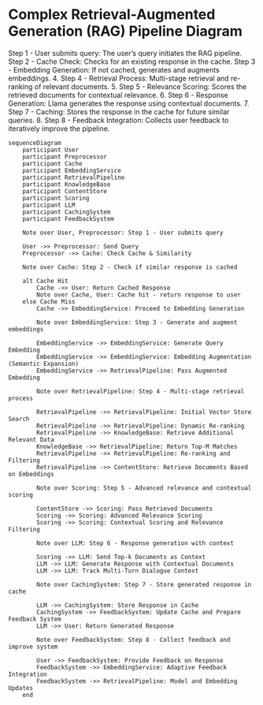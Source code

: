 # Complex Retrieval-Augmented Generation (RAG) Pipeline Diagram

Step 1 - User submits query: The user’s query initiates the RAG pipeline.
Step 2 - Cache Check: Checks for an existing response in the cache.
Step 3 - Embedding Generation: If not cached, generates and augments embeddings.
	4.	Step 4 - Retrieval Process: Multi-stage retrieval and re-ranking of relevant documents.
	5.	Step 5 - Relevance Scoring: Scores the retrieved documents for contextual relevance.
	6.	Step 6 - Response Generation: Llama generates the response using contextual documents.
	7.	Step 7 - Caching: Stores the response in the cache for future similar queries.
	8.	Step 8 - Feedback Integration: Collects user feedback to iteratively improve the pipeline.

```mermaid
sequenceDiagram
    participant User
    participant Preprocessor
    participant Cache
    participant EmbeddingService
    participant RetrievalPipeline
    participant KnowledgeBase
    participant ContentStore
    participant Scoring
    participant LLM
    participant CachingSystem
    participant FeedbackSystem

    Note over User, Preprocessor: Step 1 - User submits query

    User ->> Preprocessor: Send Query
    Preprocessor ->> Cache: Check Cache & Similarity

    Note over Cache: Step 2 - Check if similar response is cached

    alt Cache Hit
        Cache ->> User: Return Cached Response
        Note over Cache, User: Cache hit - return response to user
    else Cache Miss
        Cache ->> EmbeddingService: Proceed to Embedding Generation

        Note over EmbeddingService: Step 3 - Generate and augment embeddings

        EmbeddingService ->> EmbeddingService: Generate Query Embedding
        EmbeddingService ->> EmbeddingService: Embedding Augmentation (Semantic Expansion)
        EmbeddingService ->> RetrievalPipeline: Pass Augmented Embedding

        Note over RetrievalPipeline: Step 4 - Multi-stage retrieval process

        RetrievalPipeline ->> RetrievalPipeline: Initial Vector Store Search
        RetrievalPipeline ->> RetrievalPipeline: Dynamic Re-ranking
        RetrievalPipeline ->> KnowledgeBase: Retrieve Additional Relevant Data
        KnowledgeBase ->> RetrievalPipeline: Return Top-M Matches
        RetrievalPipeline ->> RetrievalPipeline: Re-ranking and Filtering
        RetrievalPipeline ->> ContentStore: Retrieve Documents Based on Embeddings

        Note over Scoring: Step 5 - Advanced relevance and contextual scoring

        ContentStore ->> Scoring: Pass Retrieved Documents
        Scoring ->> Scoring: Advanced Relevance Scoring
        Scoring ->> Scoring: Contextual Scoring and Relevance Filtering

        Note over LLM: Step 6 - Response generation with context

        Scoring ->> LLM: Send Top-k Documents as Context
        LLM ->> LLM: Generate Response with Contextual Documents
        LLM ->> LLM: Track Multi-Turn Dialogue Context

        Note over CachingSystem: Step 7 - Store generated response in cache

        LLM ->> CachingSystem: Store Response in Cache
        CachingSystem ->> FeedbackSystem: Update Cache and Prepare Feedback System
        LLM ->> User: Return Generated Response

        Note over FeedbackSystem: Step 8 - Collect feedback and improve system

        User ->> FeedbackSystem: Provide Feedback on Response
        FeedbackSystem ->> EmbeddingService: Adaptive Feedback Integration
        FeedbackSystem ->> RetrievalPipeline: Model and Embedding Updates
    end
